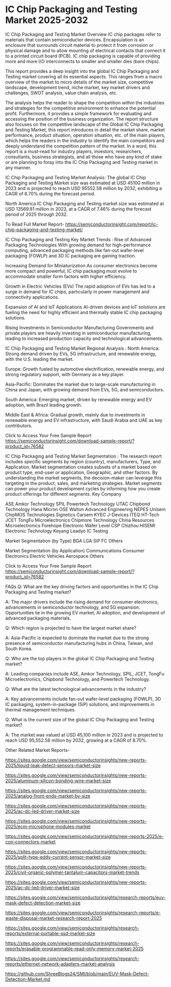 <h1>IC Chip Packaging and Testing Market 2025-2032</h1>
IC Chip Packaging and Testing Market Overview
IC chip packages refer to materials that contain semiconductor devices. Encapsulation is an enclosure that surrounds circuit material to protect it from corrosion or physical damage and to allow mounting of electrical contacts that connect it to a printed circuit board (PCB). IC chip packaging is capable of providing more and more I/O interconnects to smaller and smaller dies (bare chips).

This report provides a deep insight into the global IC Chip Packaging and Testing market covering all its essential aspects. This ranges from a macro overview of the market to micro details of the market size, competitive landscape, development trend, niche market, key market drivers and challenges, SWOT analysis, value chain analysis, etc.

The analysis helps the reader to shape the competition within the industries and strategies for the competitive environment to enhance the potential profit. Furthermore, it provides a simple framework for evaluating and accessing the position of the business organization. The report structure also focuses on the competitive landscape of the Global IC Chip Packaging and Testing Market, this report introduces in detail the market share, market performance, product situation, operation situation, etc. of the main players, which helps the readers in the industry to identify the main competitors and deeply understand the competition pattern of the market.
In a word, this report is a must-read for industry players, investors, researchers, consultants, business strategists, and all those who have any kind of stake or are planning to foray into the IC Chip Packaging and Testing market in any manner.

IC Chip Packaging and Testing Market Analysis:
The global IC Chip Packaging and Testing Market size was estimated at USD 45100 million in 2023 and is projected to reach USD 95552.58 million by 2032, exhibiting a CAGR of 8.70% during the forecast period.

North America IC Chip Packaging and Testing market size was estimated at USD 13569.81 million in 2023, at a CAGR of 7.46% during the forecast period of 2025 through 2032.

To Read Full Market Report-
https://semiconductorinsight.com/report/ic-chip-packaging-and-testing-market/

IC Chip Packaging and Testing Key Market Trends  :
Rise of Advanced Packaging Technologies
With growing demand for high-performance computing, advanced packaging methods like fan-out wafer-level packaging (FOWLP) and 3D IC packaging are gaining traction.

Increasing Demand for Miniaturization
As consumer electronics become more compact and powerful, IC chip packaging must evolve to accommodate smaller form factors with higher efficiency.

Growth in Electric Vehicles (EVs)
The rapid adoption of EVs has led to a surge in demand for IC chips, particularly in power management and connectivity applications.

Expansion of AI and IoT Applications
AI-driven devices and IoT solutions are fueling the need for highly efficient and thermally stable IC chip packaging solutions.

Rising Investments in Semiconductor Manufacturing
Governments and private players are heavily investing in semiconductor manufacturing, leading to increased production capacity and technological advancements.

IC Chip Packaging and Testing Market Regional Analysis :
North America:
Strong demand driven by EVs, 5G infrastructure, and renewable energy, with the U.S. leading the market.

Europe:
Growth fueled by automotive electrification, renewable energy, and strong regulatory support, with Germany as a key player.

Asia-Pacific:
Dominates the market due to large-scale manufacturing in China and Japan, with growing demand from EVs, 5G, and semiconductors.

South America:
Emerging market, driven by renewable energy and EV adoption, with Brazil leading growth.

Middle East & Africa:
Gradual growth, mainly due to investments in renewable energy and EV infrastructure, with Saudi Arabia and UAE as key contributors.

Click to Access Your Free Sample Report
https://semiconductorinsight.com/download-sample-report/?product_id=76582

IC Chip Packaging and Testing Market Segmentation :
The research report includes specific segments by region (country), manufacturers, Type, and Application. Market segmentation creates subsets of a market based on product type, end-user or application, Geographic, and other factors. By understanding the market segments, the decision-maker can leverage this targeting in the product, sales, and marketing strategies. Market segments can power your product development cycles by informing how you create product offerings for different segments.
Key Company

ASE
Amkor Technology
SPIL
Powertech Technology
UTAC
Chipbond Technology
Hana Micron
OSE
Walton Advanced Engineering
NEPES
Unisem
ChipMOS Technologies
Signetics
Carsem
KYEC
J-Devices
ITEQ
HT-Tech
JCET
TongFu Microelectronics
Chipmore Technology
China Resources Microelectronics
Forehope Electronic
Wafer Level CSP
Chizhou HISEMI Electronic Technology
Keyang
Leadyo IC Testing

Market Segmentation (by Type)
BGA
LGA
SiP
FC
Others

Market Segmentation (by Application)
Communications
Consumer Electronics
Electric Vehicles
Aerospace
Others

Click to Access Your Free Sample Report
https://semiconductorinsight.com/download-sample-report/?product_id=76582

FAQs
Q: What are the key driving factors and opportunities in the IC Chip Packaging and Testing market?

A: The major drivers include the rising demand for consumer electronics, advancements in semiconductor technology, and 5G expansion. Opportunities lie in the growing EV market, AI adoption, and development of advanced packaging materials.

Q: Which region is projected to have the largest market share?

A: Asia-Pacific is expected to dominate the market due to the strong presence of semiconductor manufacturing hubs in China, Taiwan, and South Korea.

Q: Who are the top players in the global IC Chip Packaging and Testing market?

A: Leading companies include ASE, Amkor Technology, SPIL, JCET, TongFu Microelectronics, Chipbond Technology, and Powertech Technology.

Q: What are the latest technological advancements in the industry?

A: Key advancements include fan-out wafer-level packaging (FOWLP), 3D IC packaging, system-in-package (SiP) solutions, and improvements in thermal management techniques.

Q: What is the current size of the global IC Chip Packaging and Testing market?

A: The market was valued at USD 45,100 million in 2023 and is projected to reach USD 95,552.58 million by 2032, growing at a CAGR of 8.70%.

Other Related Market Reports-

https://sites.google.com/view/semiconductorinsights/new-reports-2025/liquid-leak-detect-sensors-market-size

https://sites.google.com/view/semiconductorinsights/new-reports-2025/aluminum-silicon-bonding-wire-market-size

https://sites.google.com/view/semiconductorinsights/new-reports-2025/analog-front-ends-market-by-size

https://sites.google.com/view/semiconductorinsights/new-reports-2025/ac-dc-led-driver-market-size

https://sites.google.com/view/semiconductorinsights/new-reports-2025/ecm-microphone-modules-market

https://sites.google.com/view/semiconductorinsights/new-reports-2025/e-con-connectors-market

https://sites.google.com/view/semiconductorinsights/new-reports-2025/split-type-eddy-current-sensor-market-size

https://sites.google.com/view/semiconductorinsights/new-reports-2025/civil-organic-polymer-tantalum-capacitors-market-trends

https://sites.google.com/view/semiconductorinsights/new-reports-2025/ac-dc-led-driver-market-size

https://sites.google.com/view/semiconductorinsights/research-reports/euv-mask-defect-detection-market-size

https://sites.google.com/view/semiconductorinsights/research-reports/e-waste-disposal-market-research-report-2025

https://sites.google.com/view/semiconductorinsights/research-reports/external-portable-ssd-market-size

https://sites.google.com/view/semiconductorinsights/research-reports/erasable-programmable-read-only-memory-market-2025

https://sites.google.com/view/semiconductorinsights/research-reports/ethernet-network-adapters-market-analysis

https://github.com/ShreeBlogs24/SMI/blob/main/EUV-Mask-Defect-Detection-Market.md
